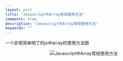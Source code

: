 ```yaml
---
layout: post
title: "Javascript中Array常规使用方法"
comments: true
description: "Javascript中Array常规使用方法"
keywords: ""
---
```


一个非常简单明了的js中array的使用方法图

<div  align="center">
    <img src="http://7xp1dj.com1.z0.glb.clouddn.com/javascript_array_use.gif" alt="Javascript中Array常规使用方法" align=center />
</div>